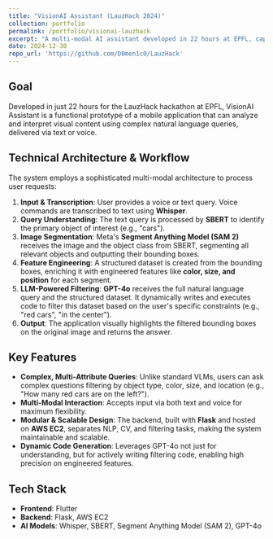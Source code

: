 ```yaml
---
title: "VisionAI Assistant (LauzHack 2024)"
collection: portfolio
permalink: /portfolio/visionai-lauzhack
excerpt: "A multi-modal AI assistant developed in 22 hours at EPFL, capable of analyzing images using natural language voice commands."
date: 2024-12-30
repo_url: 'https://github.com/D0men1c0/LauzHack'
---
```


## Goal
Developed in just 22 hours for the LauzHack hackathon at EPFL, VisionAI Assistant is a functional prototype of a mobile application that can analyze and interpret visual content using complex natural language queries, delivered via text or voice.

## Technical Architecture & Workflow
The system employs a sophisticated multi-modal architecture to process user requests:
1.  **Input & Transcription**: User provides a voice or text query. Voice commands are transcribed to text using **Whisper**.
2.  **Query Understanding**: The text query is processed by **SBERT** to identify the primary object of interest (e.g., "cars").
3.  **Image Segmentation**: Meta's **Segment Anything Model (SAM 2)** receives the image and the object class from SBERT, segmenting all relevant objects and outputting their bounding boxes.
4.  **Feature Engineering**: A structured dataset is created from the bounding boxes, enriching it with engineered features like **color, size, and position** for each segment.
5.  **LLM-Powered Filtering**: **GPT-4o** receives the full natural language query and the structured dataset. It dynamically writes and executes code to filter this dataset based on the user's specific constraints (e.g., "red cars", "in the center").
6.  **Output**: The application visually highlights the filtered bounding boxes on the original image and returns the answer.

## Key Features
- **Complex, Multi-Attribute Queries**: Unlike standard VLMs, users can ask complex questions filtering by object type, color, size, and location (e.g., "How many red cars are on the left?").
- **Multi-Modal Interaction**: Accepts input via both text and voice for maximum flexibility.
- **Modular & Scalable Design**: The backend, built with **Flask** and hosted on **AWS EC2**, separates NLP, CV, and filtering tasks, making the system maintainable and scalable.
- **Dynamic Code Generation**: Leverages GPT-4o not just for understanding, but for actively writing filtering code, enabling high precision on engineered features.

## Tech Stack
- **Frontend**: Flutter
- **Backend**: Flask, AWS EC2
- **AI Models**: Whisper, SBERT, Segment Anything Model (SAM 2), GPT-4o
